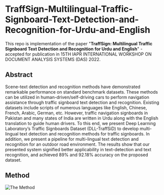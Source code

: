 # TraffSign-Multilingual-Traffic-Signboard-Text-Detection-and-Recognition-for-Urdu-and-English
This repo is implementation of the paper "**TraffSign: Multilingual Traffic Signboard Text Detection and Recognition for Urdu and English**" - accepted for publication in 15TH IAPR INTERNATIONAL WORKSHOP ON DOCUMENT ANALYSIS SYSTEMS (DAS) 2022.

## Abstract
Scene-text detection and recognition methods have demonstrated remarkable performance on standard benchmark datasets. These methods can be utilized in human-driven/self-driving cars to perform navigation assistance through traffic signboard text detection and recognition. Existing datasets include scripts of numerous languages like English, Chinese, French, Arabic, German, etc. However, traffic navigation signboards in Pakistan and many states of India are written in Urdu along with the English translation to guide human drivers. To this end, we present Deep Learning Laboratory’s Traffic Signboards Dataset (DLL-TraffSiD) to develop multi-lingual text detection and recognition methods for traffic signboards. In addition, we present a pipeline for multi-lingual text detection and recognition for an outdoor road environment. The results show that our presented system signified better applicability in text-detection and text recognition, and achieved 89% and 92.18% accuracy on the proposed dataset.

## Method
![The Method](https://github.com/aatiibutt/TraffSign-Multilingual-Traffic-Signboard-Text-Detection-and-Recognition-for-Urdu-and-English/blob/patch-1/Docs/Thesis-Method-U1.jpg)
